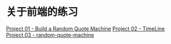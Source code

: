 # 关于前端的练习
[Project 01 - Build a Random Quote Machine](http://janechan.youmeet.cc/JS-Practice/[01-random-quote-machine](http://janechan.youmeet.cc/JS-Practice/01-random-quote-machine)/index.html)  
[Project 02 - TimeLine](http://janechan.youmeet.cc/JS-Practice/02-TimeLine/index.html)  
[Project 03 - random-quote-machine](http://janechan.youmeet.cc/JS-Practice/tree/master/03-daily-zhihu/index.html)  


